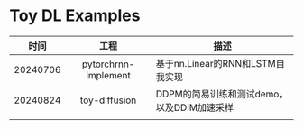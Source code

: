 # Toy DL Examples
|   时间   |         工程         | 描述                                       |
| :------: | :------------------: | ------------------------------------------ |
| 20240706 | pytorchrnn-implement | 基于nn.Linear的RNN和LSTM自我实现           |
| 20240824 |    toy-diffusion     | DDPM的简易训练和测试demo，以及DDIM加速采样 |
|          |                      |                                            |


